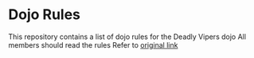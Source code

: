 Dojo Rules
==========

This repository contains a list of dojo rules for the Deadly Vipers dojo
All members should read the rules
Refer to [original link](https://github.com/deadlyvipers)
